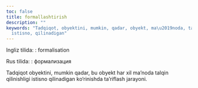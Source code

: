 ```yaml
---
toc: false
title: formallashtirish
description: ""
keywords: "Tadqiqot, obyektini, mumkin, qadar, obyekt, ma\u2019noda, talqin, qilinishligi,
  istisno, qilinadigan"
---
```


Ingliz tilida:
:   formalisation

Rus tilida:
:   формализация

Tadqiqot obyektini, mumkin qadar, bu obyekt har xil ma’noda talqin qilinishligi istisno qilinadigan ko‘rinishda ta’riflash jarayoni.